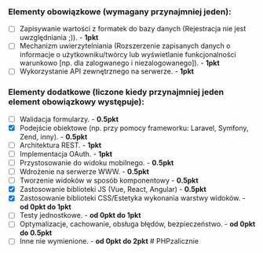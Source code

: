### Elementy obowiązkowe (wymagany przynajmniej jeden):

-   [ ] Zapisywanie wartości z formatek do bazy danych (Rejestracja nie jest uwzględniania ;)). - **1pkt**
-   [ ] Mechanizm uwierzytelniania (Rozszerzenie zapisanych danych o informacje o użytkowniku/twórcy lub wyświetlanie funkcjonalności warunkowo [np. dla zalogwanego i niezalogowanego]). - **1pkt**
-   [ ] Wykorzystanie API zewnętrznego na serwerze. - **1pkt**

### Elementy dodatkowe (liczone kiedy przynajmniej jeden element obowiązkowy występuje):

-   [ ] Walidacja formularzy. - **0.5pkt**
-   [x] Podejście obiektowe (np. przy pomocy frameworku: Laravel, Symfony, Zend, inny). - **0.5pkt**
-   [ ] Architektura REST. - **1pkt**
-   [ ] Implementacja OAuth. - **1pkt**
-   [ ] Przystosowanie do widoku mobilnego. - **0.5pkt**
-   [ ] Wdrożenie na serwerze WWW. - **0.5pkt**
-   [ ] Tworzenie widoków w sposób komponentowy - **0.5pkt**
-   [x] Zastosowanie biblioteki JS (Vue, React, Angular) - **0.5pkt**
-   [x] Zastosowanie biblioteki CSS/Estetyka wykonania warstwy widoków. - **od 0pkt do 1pkt**
-   [ ] Testy jednostkowe. - **od 0pkt do 1pkt**
-   [ ] Optymalizacje, cachowanie, obsługa błędów, bezpieczeństwo. - **od 0pkt do 0.5pkt**
-   [ ] Inne nie wymienione. - **od 0pkt do 2pkt**
#   P H P z a l i c z n i e  
 